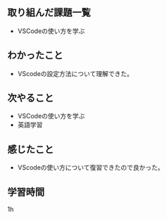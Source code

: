 ## 取り組んだ課題一覧
* VSCodeの使い方を学ぶ
## わかったこと
* VScodeの設定方法について理解できた。
## 次やること
* VSCodeの使い方を学ぶ
* 英語学習
## 感じたこと
* VScodeの使い方について復習できたので良かった。
## 学習時間
1h